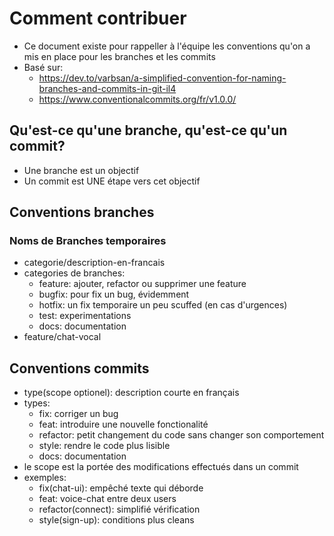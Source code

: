 # Comment contribuer

* Ce document existe pour rappeller à l'équipe les conventions qu'on a mis en place pour les branches et les commits
* Basé sur:
    * https://dev.to/varbsan/a-simplified-convention-for-naming-branches-and-commits-in-git-il4
    * https://www.conventionalcommits.org/fr/v1.0.0/


## Qu'est-ce qu'une branche, qu'est-ce qu'un commit?
* Une branche est un objectif
* Un commit est UNE étape vers cet objectif

## Conventions branches

### Noms de Branches temporaires
* categorie/description-en-francais
* categories de branches:
    * feature: ajouter, refactor ou supprimer une feature
    * bugfix: pour fix un bug, évidemment
    * hotfix: un fix temporaire un peu scuffed (en cas d'urgences)
    * test: experimentations
    * docs: documentation
* feature/chat-vocal

## Conventions commits
* type(scope optionel): description courte en français
* types:
    * fix: corriger un bug
    * feat: introduire une nouvelle fonctionalité
    * refactor: petit changement du code sans changer son comportement
    * style: rendre le code plus lisible
    * docs: documentation
* le scope est la portée des modifications effectués dans un commit
* exemples:
    * fix(chat-ui): empêché texte qui déborde
    * feat: voice-chat entre deux users
    * refactor(connect): simplifié vérification
    * style(sign-up): conditions plus cleans